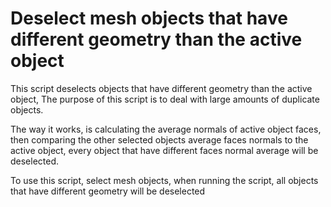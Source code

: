 # Deselect mesh objects that have different geometry than the active object
This script deselects objects that have different geometry than the active object, The purpose of this script is to deal with large amounts of duplicate objects.

The way it works, is calculating the average normals of active object faces, then comparing the other selected objects average faces normals to the active object, every object that have different faces normal average will be deselected.

To use this script, select mesh objects, when running the script, all objects that have different geometry will be deselected
